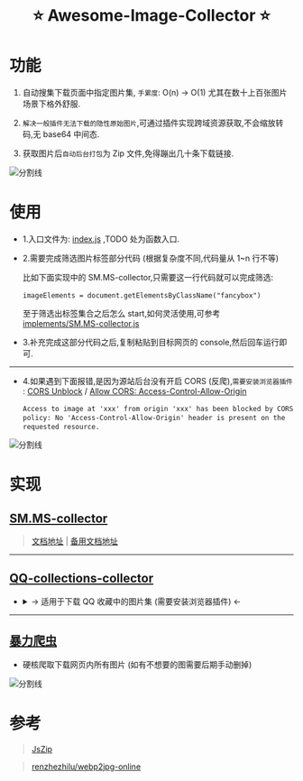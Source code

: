 <!--
 * @?: *********************************************************************
 * @Author: Weidows
 * @Date: 2021-07-06 19:42:41
 * @LastEditors: Weidows
 * @LastEditTime: 2022-02-25 18:45:41
 * @FilePath: \awesome-image-collector\README.md
 * @Description:
 * @!: *********************************************************************
-->

<h1 align="center">

⭐️ Awesome-Image-Collector ⭐️

</h1>

# 功能

1. 自动搜集下载页面中指定图片集, `手累度`: O(n) -> O(1) 尤其在数十上百张图片场景下格外舒服.

2. `解决一般插件无法下载的隐性原始图片`,可通过插件实现跨域资源获取,不会缩放转码,无 base64 中间态.

3. 获取图片后`自动后台打包`为 Zip 文件,免得蹦出几十条下载链接.

<a>![分割线](https://cdn.jsdelivr.net/gh/Weidows/Weidows/image/divider.png)</a>

# 使用

- 1.入口文件为: [index.js](./index.js) ,TODO 处为函数入口.

- 2.需要完成筛选图片标签部分代码 (根据复杂度不同,代码量从 1~n 行不等)

  比如下面实现中的 SM.MS-collector,只需要这一行代码就可以完成筛选:

  ```
  imageElements = document.getElementsByClassName("fancybox")
  ```

  至于筛选出标签集合之后怎么 start,如何灵活使用,可参考 [implements/SM.MS-collector.js](./implements/SM.MS-collector.js)

- 3.补充完成这部分代码之后,复制粘贴到目标网页的 console,然后回车运行即可.

---

- 4.如果遇到下面报错,是因为源站后台没有开启 CORS (反爬),`需要安装浏览器插件` : [CORS Unblock](https://microsoftedge.microsoft.com/addons/detail/cors-unblock/hkjklmhkbkdhlgnnfbbcihcajofmjgbh?hl=zh-CN) / [Allow CORS: Access-Control-Allow-Origin](https://microsoftedge.microsoft.com/addons/detail/allow-cors-accesscontro/bhjepjpgngghppolkjdhckmnfphffdag?hl=zh-CN)

  ```
  Access to image at 'xxx' from origin 'xxx' has been blocked by CORS policy: No 'Access-Control-Allow-Origin' header is present on the requested resource.
  ```

<a>![分割线](https://cdn.jsdelivr.net/gh/Weidows/Weidows/image/divider.png)</a>

# 实现

## [SM.MS-collector](./implements/SM.MS-collector.js)

> [文档地址](https://weidows.github.io/post/tools/SM-MS-downloader) | [备用文档地址](https://weidows.gitee.io/post/tools/SM-MS-downloader)

---

## [QQ-collections-collector](./implements/QQ-collections-collector.js)

- <details>

    <summary> -> 适用于下载 QQ 收藏中的图片集 (需要安装浏览器插件) <- </summary>

  ![](image/README/1644491477727.png)

  ![](image/README/1644491499368.png)

  </details>

---

## [暴力爬虫](./implements/violent-collector.js)

- 硬核爬取下载网页内所有图片 (如有不想要的图需要后期手动删掉)

<a>![分割线](https://cdn.jsdelivr.net/gh/Weidows/Weidows/image/divider.png)</a>

# 参考

> [JsZip](https://stuk.github.io/jszip/)

> [renzhezhilu/webp2jpg-online](https://github.com/renzhezhilu/webp2jpg-online/blob/917e1e527a8811f710b2a670d7771468908e4ca1/version/v1.0.0/js/index.js)
